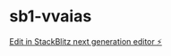 # sb1-vvaias

[Edit in StackBlitz next generation editor ⚡️](https://stackblitz.com/~/github.com/OriLevy/sb1-vvaias)